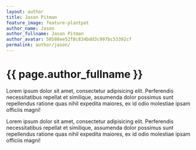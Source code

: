 ```yaml
---
layout: author
title: Jason Pitman
feature_image: feature-plantpot
author_name: Jason
author_fullname: Jason Pitman
author_avatar: 50588ee52f8c834bdd3c997bc53392cf
permalink: author/jason/
---
```


# {{ page.author_fullname }}

Lorem ipsum dolor sit amet, consectetur adipisicing elit. Perferendis necessitatibus repellat et similique, assumenda dolor possimus sunt repellendus ratione quas nihil expedita maiores, ex id odio molestiae ipsam officiis magni!

Lorem ipsum dolor sit amet, consectetur adipisicing elit. Perferendis necessitatibus repellat et similique, assumenda dolor possimus sunt repellendus ratione quas nihil expedita maiores, ex id odio molestiae ipsam officiis magni!

